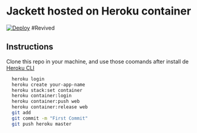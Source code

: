 # Jackett hosted on Heroku container

[![Deploy](https://www.herokucdn.com/deploy/button.svg)](https://heroku.com/deploy?template=https://github.com/noobzhax/jacketin) #Revived

## Instructions
Clone this repo in your machine, and use those coomands after install de [Heroku CLI](https://devcenter.heroku.com/articles/heroku-cli)

```bash
  heroku login
  heroku create your-app-name
  heroku stack:set container
  heroku container:login
  heroku container:push web
  heroku container:release web
  git add
  git commit -m "First Commit"
  git push heroku master
```
